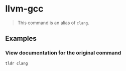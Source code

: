 # llvm-gcc

> This command is an alias of `clang`.

## Examples

### View documentation for the original command

```bash
tldr clang
```
